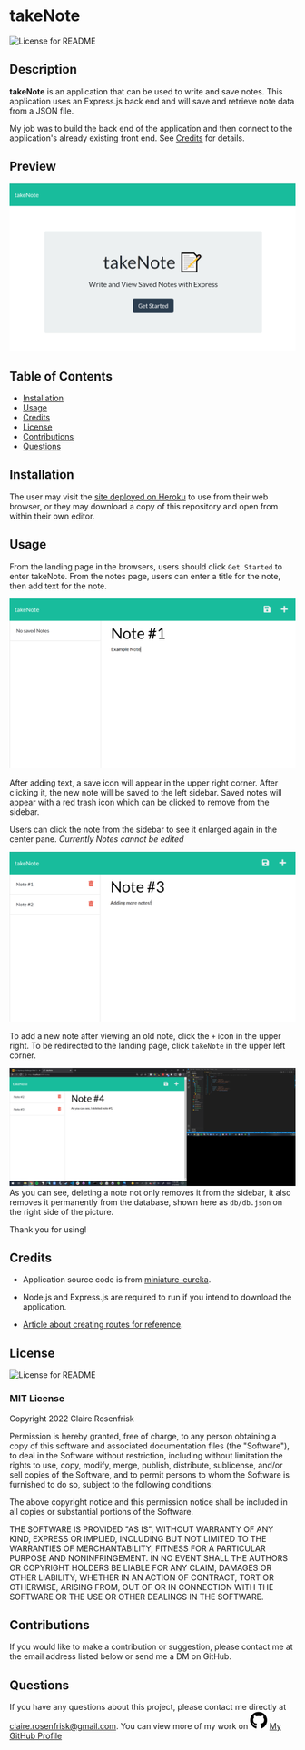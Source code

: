 
  
  # takeNote
  ![License for README](https://img.shields.io/badge/license-MIT-green/)


  ## Description
  **takeNote** is an application that can be used to write and save notes. This application uses an Express.js back end and will save and retrieve note data from a JSON file.

  My job was to build the back end of the application and then connect to the application's already existing front end. See [Credits](#Credits) for details.


  ## Preview
  ![takeNote Landing Page](public/assets/images/LandingPage.png)


  ## Table of Contents
  * [Installation](#Installation)
  * [Usage](#Usage)
  * [Credits](#Credits)
  * [License](#License)
  * [Contributions](#Contributions)
  * [Questions](#Questions)
  

  ## Installation
  The user may visit the [site deployed on Heroku](https://git.heroku.com/take-note-01.git) to use from their web browser, or they may download a copy of this repository and open from within their own editor.


  ## Usage

  From the landing page in the browsers, users should click `Get Started` to enter takeNote. From the notes page, users can enter a title for the note, then add text for the note. 
  
  ![Writing First Note](public/assets/images/SampleNote.png)

  After adding text, a save icon will appear in the upper right corner. After clicking it, the new note will be saved to the left sidebar. Saved notes will appear with a red trash icon which can be clicked to remove from the sidebar. 
  
  Users can click the note from the sidebar to see it enlarged again in the center pane. *Currently Notes cannot be edited*

  ![Viewing Saved Notes](public/assets/images/AddingMoreNotes.png)
  
  To add a new note after viewing an old note, click the `+` icon in the upper right. To be redirected to the landing page, click `takeNote` in the upper left corner.

  ![Deleting and Adding New Notes](public/assets/images/DeletingAddingNotes.png)
  As you can see, deleting a note not only removes it from the sidebar, it also removes it permanently from the database, shown here as `db/db.json` on the right side of the picture.

  Thank you for using!

  ## Credits

  * Application source code is from [miniature-eureka](https://github.com/coding-boot-camp/miniature-eureka).

  * Node.js and Express.js are required to run if you intend to download the application.
  
  * [Article about creating routes for reference](https://expressjs.com/en/guide/routing.html).
  


  ## License
  ![License for README](https://img.shields.io/badge/license-MIT-green/)
  
  ### MIT License

  Copyright 2022 Claire Rosenfrisk

  Permission is hereby granted, free of charge, to any person obtaining a copy of this software and associated documentation files (the "Software"), to deal in the Software without restriction, including without limitation the rights to use, copy, modify, merge, publish, distribute, sublicense, and/or sell copies of the Software, and to permit persons to whom the Software is furnished to do so, subject to the following conditions:
      
  The above copyright notice and this permission notice shall be included in all copies or substantial portions of the Software.
      
  THE SOFTWARE IS PROVIDED "AS IS", WITHOUT WARRANTY OF ANY KIND, EXPRESS OR IMPLIED, INCLUDING BUT NOT LIMITED TO THE WARRANTIES OF MERCHANTABILITY, FITNESS FOR A PARTICULAR PURPOSE AND NONINFRINGEMENT. IN NO EVENT SHALL THE AUTHORS OR COPYRIGHT HOLDERS BE LIABLE FOR ANY CLAIM, DAMAGES OR OTHER LIABILITY, WHETHER IN AN ACTION OF CONTRACT, TORT OR OTHERWISE, ARISING FROM, OUT OF OR IN CONNECTION WITH THE SOFTWARE OR THE USE OR OTHER DEALINGS IN THE SOFTWARE.
  

  ## Contributions
  If you would like to make a contribution or suggestion, please contact me at the email address listed below or send me a DM on GitHub.

  ## Questions
  If you have any questions about this project, please contact me directly at claire.rosenfrisk@gmail.com. You can view more of my work on 
  ![GitHub](public/assets/images/github-brands.svg) [My GitHub Profile](https://github.com/crosenfrisk)
